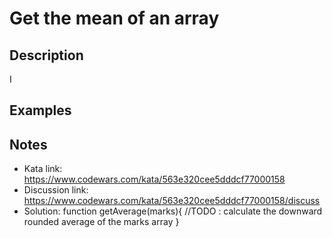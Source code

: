 # Get the mean of an array

## Description

<p>I

## Examples

## Notes

* Kata link: https://www.codewars.com/kata/563e320cee5dddcf77000158
* Discussion link: https://www.codewars.com/kata/563e320cee5dddcf77000158/discuss
* Solution: function getAverage(marks){
  //TODO : calculate the downward rounded average of the marks array
}


